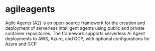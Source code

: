 # agileagents
Agile Agents (A2) is an open-source framework for the creation and deployment of serverless intelligent agents using public and private container repositories. The framework supports serverless Ai Agent deployments to AWS, Azure, and GCP, with optional configurations for Azure and GCP
